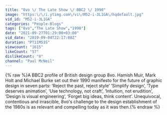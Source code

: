 ```yaml
---
title: "8vo \/ The Late Show \/ BBC2 \/ 1990"
image: "https:\/\/i.ytimg.com\/vi\/M52-i-3L1GA\/hqdefault.jpg"
vid_id: "M52-i-3L1GA"
categories: "People-Blogs"
tags: ["8vo","The Late Show","1990"]
date: "2021-09-27T01:29:00+03:00"
vid_date: "2019-09-04T22:17:08Z"
duration: "PT11M53S"
viewcount: "1615"
likeCount: "57"
dislikeCount: "0"
channel: "Paul McNeil"
---
```

{% raw %}A BBC2 profile of British design group 8vo. Hamish Muir, Mark Holt and Michael Burke set out their 1990 manifesto for the future of graphic design in seven parts: ‘Reject the past, reject style’ ’Simplify design’, ‘Type deserves animation’, ‘Use technology, not craft’, ‘Intuition, not erudition’, ‘Design is visual engineering’, ‘Forget big ideas, think content’. Unequivocal, contentious and irrascible, 8vo's challenge to the design establishment of the 1980s is as relevant and compelling today as it was then.{% endraw %}

